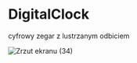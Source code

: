 # DigitalClock
cyfrowy zegar z lustrzanym odbiciem 

![Zrzut ekranu (34)](https://user-images.githubusercontent.com/74866405/180830612-b9ff9214-08a4-4d04-b9f3-0d050c32fbfe.png)

